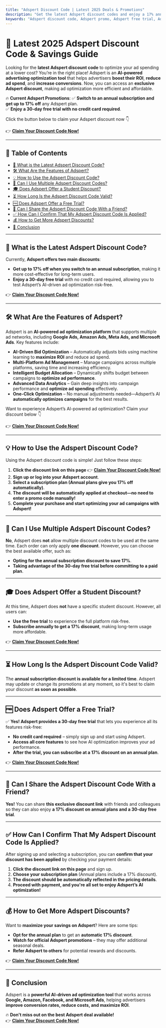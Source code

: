 ```yaml
---
title: "Adspert Discount Code | Latest 2025 Deals & Promotions"
description: "Get the latest Adspert discount codes and enjoy a 17% annual subscription discount along with a 30-day free trial! Click the link on this page to register, and the discount will be automatically applied to your account."
keywords: "Adspert discount code, Adspert promo, Adspert free trial, Adspert pricing, Adspert coupon"
---
```


# 🎯 Latest 2025 Adspert Discount Code & Savings Guide

Looking for the **latest Adspert discount code** to optimize your ad spending at a lower cost? You’re in the right place! Adspert is an **AI-powered advertising optimization tool** that helps advertisers **boost their ROI**, **reduce ad spend**, and **increase conversions**. Now, you can access an **exclusive Adspert discount**, making ad optimization more efficient and affordable.

🔥 **Current Adspert Promotions**:
✅ **Switch to an annual subscription and get up to 17% off** any Adspert plan.  
✅ **Enjoy a 30-day free trial with no credit card required**.  

Click the button below to claim your Adspert discount now 👇  

👉 **[Claim Your Discount Code Now!](https://bit.ly/4c6ySsE)**  

---

## 📌 Table of Contents
- [🔖 What is the Latest Adspert Discount Code?](#-what-is-the-latest-adspert-discount-code)
- [🛠 What Are the Features of Adspert?](#-what-are-the-features-of-adspert)
- [💡 How to Use the Adspert Discount Code?](#-how-to-use-the-adspert-discount-code)
- [🔢 Can I Use Multiple Adspert Discount Codes?](#-can-i-use-multiple-adspert-discount-codes)
- [🎓 Does Adspert Offer a Student Discount?](#-does-adspert-offer-a-student-discount)
- [⏳ How Long Is the Adspert Discount Code Valid?](#-how-long-is-the-adspert-discount-code-valid)
- [🆓 Does Adspert Offer a Free Trial?](#-does-adspert-offer-a-free-trial)
- [👥 Can I Share the Adspert Discount Code With a Friend?](#-can-i-share-the-adspert-discount-code-with-a-friend)
- [✅ How Can I Confirm That My Adspert Discount Code Is Applied?](#-how-can-i-confirm-that-my-adspert-discount-code-is-applied)
- [💰 How to Get More Adspert Discounts?](#-how-to-get-more-adspert-discounts)
- [🏁 Conclusion](#-conclusion)

---

## 🔖 What is the Latest Adspert Discount Code?

Currently, **Adspert offers two main discounts**:
- **Get up to 17% off when you switch to an annual subscription**, making it more cost-effective for long-term users.  
- **Enjoy a 30-day free trial** with no credit card required, allowing you to test Adspert’s AI-driven ad optimization risk-free.  

👉 **[Claim Your Discount Code Now!](https://bit.ly/4c6ySsE)**  

---

## 🛠 What Are the Features of Adspert?

Adspert is an **AI-powered ad optimization platform** that supports multiple ad networks, including **Google Ads, Amazon Ads, Meta Ads, and Microsoft Ads**. Key features include:

- **AI-Driven Bid Optimization** – Automatically adjusts bids using machine learning to **maximize ROI** and reduce ad spend.  
- **Multi-Platform Ad Management** – Manage campaigns across multiple platforms, saving time and increasing efficiency.  
- **Intelligent Budget Allocation** – Dynamically shifts budget between campaigns to **optimize ad performance**.  
- **Advanced Data Analytics** – Gain deep insights into campaign performance and **optimize ad spending** effectively.  
- **One-Click Optimization** – No manual adjustments needed—Adspert’s AI **automatically optimizes campaigns** for the best results.  

Want to experience Adspert’s AI-powered ad optimization? Claim your discount below 👇  

👉 **[Claim Your Discount Code Now!](https://bit.ly/4c6ySsE)**  

---

## 💡 How to Use the Adspert Discount Code?

Using the Adspert discount code is simple! Just follow these steps:

1. **Click the discount link on this page** 👉 **[Claim Your Discount Code Now!](https://bit.ly/4c6ySsE)**  
2. **Sign up or log into your Adspert account**.  
3. **Select a subscription plan (Annual plans give you 17% off automatically)**.  
4. **The discount will be automatically applied at checkout—no need to enter a promo code manually!**  
5. **Complete your purchase and start optimizing your ad campaigns with Adspert!**  

---

## 🔢 Can I Use Multiple Adspert Discount Codes?

**No**, Adspert does **not** allow multiple discount codes to be used at the same time. Each order can only apply **one discount**. However, you can choose the best available offer, such as:  
- **Opting for the annual subscription discount to save 17%**.  
- **Taking advantage of the 30-day free trial before committing to a paid plan**.  

---

## 🎓 Does Adspert Offer a Student Discount?

At this time, Adspert does **not** have a specific student discount. However, all users can:  
- **Use the free trial** to experience the full platform risk-free.  
- **Subscribe annually to get a 17% discount**, making long-term usage more affordable.  

👉 **[Claim Your Discount Code Now!](https://bit.ly/4c6ySsE)**  

---

## ⏳ How Long Is the Adspert Discount Code Valid?

The **annual subscription discount is available for a limited time**. Adspert may update or change its promotions at any moment, so it's best to claim your discount **as soon as possible**.  

---

## 🆓 Does Adspert Offer a Free Trial?

✅ **Yes! Adspert provides a 30-day free trial** that lets you experience all its features risk-free:  
- **No credit card required** – simply sign up and start using Adspert.  
- **Access all core features** to see how AI optimization improves your ad performance.  
- **After the trial, you can subscribe at a 17% discount on an annual plan**.  

👉 **[Claim Your Discount Code Now!](https://bit.ly/4c6ySsE)**  

---

## 👥 Can I Share the Adspert Discount Code With a Friend?

**Yes!** You can share **this exclusive discount link** with friends and colleagues so they can also enjoy **a 17% discount on annual plans and a 30-day free trial**.  

---

## ✅ How Can I Confirm That My Adspert Discount Code Is Applied?

After signing up and selecting a subscription, you can **confirm that your discount has been applied** by checking your payment details:  
1. **Click the discount link on this page** and sign up.  
2. **Choose your subscription plan** (Annual plans include a 17% discount).  
3. **The discount should be automatically reflected in the pricing details**.  
4. **Proceed with payment, and you're all set to enjoy Adspert’s AI optimization!**  

---

## 💰 How to Get More Adspert Discounts?

Want to **maximize your savings on Adspert**? Here are some tips:
- **Opt for the annual plan** to get an **automatic 17% discount**.  
- **Watch for official Adspert promotions** – they may offer additional seasonal deals.  
- **Refer Adspert to others** for potential rewards and discounts.  

👉 **[Claim Your Discount Code Now!](https://bit.ly/4c6ySsE)**  

---

## 🏁 Conclusion

Adspert is a **powerful AI-driven ad optimization tool** that works across **Google, Amazon, Facebook, and Microsoft Ads**, helping advertisers **improve conversion rates, reduce costs, and maximize ROI**.  

🔥 **Don't miss out on the best Adspert deal available!**  
👉 **[Claim Your Discount Code Now!](https://bit.ly/4c6ySsE)**  
